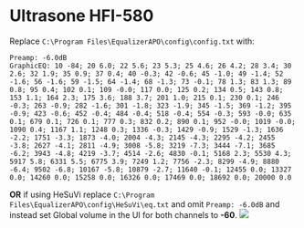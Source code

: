 # Ultrasone HFI-580
Replace `C:\Program Files\EqualizerAPO\config\config.txt` with:
```
Preamp: -6.0dB
GraphicEQ: 10 -84; 20 6.0; 22 5.6; 23 5.3; 25 4.6; 26 4.2; 28 3.4; 30 2.6; 32 1.9; 35 0.9; 37 0.4; 40 -0.3; 42 -0.6; 45 -1.0; 49 -1.4; 52 -1.6; 56 -1.6; 59 -1.5; 64 -1.4; 68 -1.3; 73 -0.1; 78 1.3; 83 1.3; 89 0.8; 95 0.4; 102 0.1; 109 -0.0; 117 0.0; 125 0.2; 134 0.5; 143 0.8; 153 1.1; 164 2.3; 175 3.6; 188 3.7; 201 1.0; 215 0.1; 230 0.1; 246 -0.3; 263 -0.9; 282 -1.6; 301 -1.8; 323 -1.9; 345 -1.5; 369 -1.2; 395 -0.9; 423 -0.6; 452 -0.4; 484 -0.4; 518 -0.4; 554 -0.3; 593 -0.0; 635 0.1; 679 0.1; 726 0.1; 777 0.3; 832 0.2; 890 0.1; 952 -0.0; 1019 -0.0; 1090 0.4; 1167 1.1; 1248 0.3; 1336 -0.3; 1429 -0.9; 1529 -1.3; 1636 -2.2; 1751 -3.3; 1873 -4.0; 2004 -4.3; 2145 -4.3; 2295 -4.2; 2455 -3.8; 2627 -4.1; 2811 -4.9; 3008 -5.8; 3219 -7.3; 3444 -7.1; 3685 -6.2; 3943 -4.8; 4219 -3.7; 4514 -2.6; 4830 -0.1; 5168 2.3; 5530 4.3; 5917 5.8; 6331 5.5; 6775 3.9; 7249 1.2; 7756 -2.3; 8299 -4.9; 8880 -6.4; 9502 -6.8; 10167 -5.8; 10879 -2.7; 11640 -0.1; 12455 0.0; 13327 0.0; 14260 0.0; 15258 0.0; 16326 0.0; 17469 0.0; 18692 0.0; 20000 0.0
```
**OR** if using HeSuVi replace `C:\Program Files\EqualizerAPO\config\HeSuVi\eq.txt` and omit `Preamp: -6.0dB` and instead set Global volume in the UI for both channels to **-60**.
![](https://raw.githubusercontent.com/jaakkopasanen/AutoEq/master/results/SBAF-Serious/headphoncecom/onear/Ultrasone%20HFI-580/Ultrasone%20HFI-580.png)
